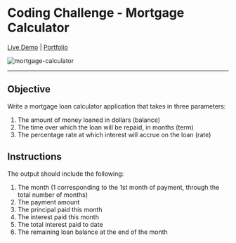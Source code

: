 # Coding Challenge - Mortgage Calculator

[Live Demo](https://josuecedeno-mortgage-calculator.netlify.app/) |
[Portfolio](https://josuecedeno.netlify.app/)

![mortgage-calculator](https://user-images.githubusercontent.com/47830532/115284958-efd30780-a112-11eb-936e-91941d70e636.png)

---

## Objective

Write a mortgage loan calculator application that takes in three parameters:

1. The amount of money loaned in dollars (balance)
2. The time over which the loan will be repaid, in months (term)
3. The percentage rate at which interest will accrue on the loan (rate)

## Instructions

The output should include the following:

1. The month (1 corresponding to the 1st month of payment, through the total number of months)
2. The payment amount
3. The principal paid this month
4. The interest paid this month
5. The total interest paid to date
6. The remaining loan balance at the end of the month
